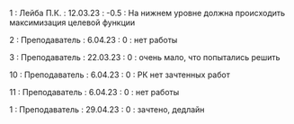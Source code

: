 1 : Лейба П.К. : 12.03.23 : -0.5 : На нижнем уровне должна происходить максимизация целевой функции

2 : Преподаватель : 6.04.23 : 0 : нет работы

3 : Преподаватель : 22.03.23 : 0 : очень мало, что попытались решить

10 : Преподаватель : 6.04.23 : 0 : РК нет зачтенных работ

11 : Преподаватель : 6.04.23 : 0 : нет работы

1 : Преподаватель : 29.04.23 : 0 : зачтено, дедлайн


